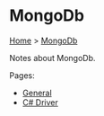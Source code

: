 # MongoDb

[Home](../readme.md) > [MongoDb](./readme.md)

Notes about MongoDb.

Pages:

* [General](./general/readme.md)
* [C# Driver](./csharpdriver/readme.md)


